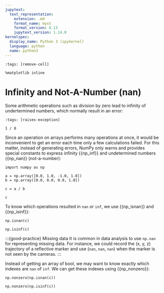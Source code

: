 ```yaml
---
jupytext:
  text_representation:
    extension: .md
    format_name: myst
    format_version: 0.13
    jupytext_version: 1.14.0
kernelspec:
  display_name: Python 3 (ipykernel)
  language: python
  name: python3
---
```


```{code-cell} ipython3
:tags: [remove-cell]

%matplotlib inline
```


# Infinity and Not-A-Number (nan)

Some arithmetic operations such as division by zero lead to infinity of undertermined numbers, which normally result in an error:

```{code-cell} ipython3
:tags: [raises-exception]

1 / 0
```

Since an operation on arrays performs many operations at once, it would be inconvenient to get an error each time only a few calculations failed. For this matter, instead of generating errors, NumPy only warns and provides special constants to express infinity {{np_inf}} and undetermined numbers {{np_nan}} (not-a-number):

```{code-cell} ipython3
import numpy as np

a = np.array([0.0, 1.0, -1.0, 1.0])
b = np.array([0.0, 0.0, 0.0, 1.0])

c = a / b

c
```

To know which operations resulted in `nan` or `inf`, we use {{np_isnan}} and {{np_isinf}}:

```{code-cell} ipython3
np.isnan(c)
```

```{code-cell} ipython3
np.isinf(c)
```

:::{good-practice} Missing data
It is common in data analysis to use `np.nan` for representing missing data. For instance, we could record the (x, y, z) trajectory of a reflective marker and use (`nan`, `nan`, `nan`) when the marker is not seen by the cameras.
:::

Instead of getting an array of bool, we may want to know exactly which indexes are `nan` of `inf`. We can get these indexes using {{np_nonzero}}:

```{code-cell}
np.nonzero(np.isnan(c))
```

```{code-cell}
np.nonzero(np.isinf(c))
```
